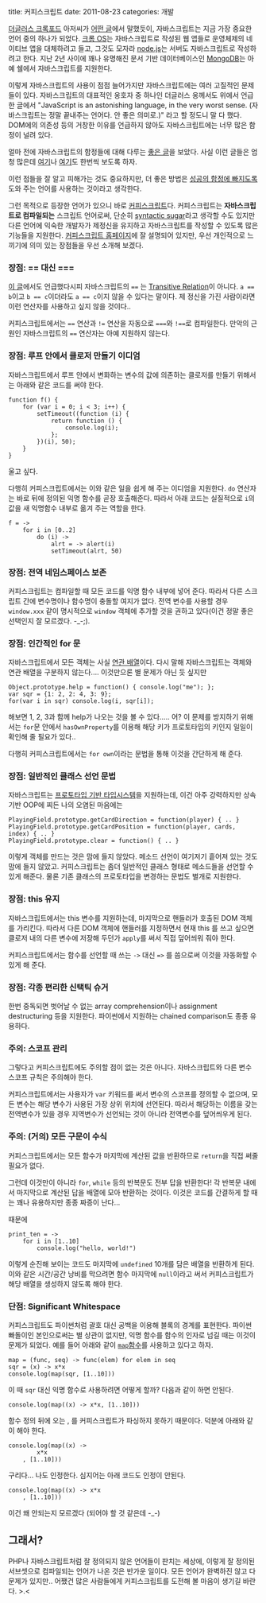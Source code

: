 title: 커피스크립트
date: 2011-08-23
categories: 개발

[더글러스 크록포드](http://javascript.crockford.com/popular.html) 아저씨가 [어떤 글](http://javascript.crockford.com/popular.html)에서 말했듯이, 자바스크립트는 지금 가장 중요한 언어 중의 하나가 되었다. [크롬 OS](http://en.wikipedia.org/wiki/Google_Chrome_OS)는 자바스크립트로 작성된 웹 앱들로 운영체제의 네이티브 앱을 대체하려고 들고, 그것도 모자라 [node.js](http://nodejs.org/)는 서버도 자바스크립트로 작성하려고 한다. 지난 2년 사이에 꽤나 유명해진 문서 기반 데이터베이스인 [MongoDB](http://www.mongodb.org/)는 아예 쉘에서 자바스크립트를 지원한다.

이렇게 자바스크립트의 사용이 점점 늘어가지만 자바스크립트에는 여러 고질적인 문제들이 있다. 자바스크립트의 대표적인 옹호자 중 하나인 더글러스 옹께서도 위에서 언급한 글에서 "JavaScript is an astonishing language, in the very worst sense. (자바스크립트는 정말 끝내주는 언어다. 안 좋은 의미로.)" 라고 할 정도니 말 다 했다. DOM에의 의존성 등의 거창한 이유를 언급하지 않아도 자바스크립트에는 너무 많은 함정이 널려 있다. 

얼마 전에 자바스크립트의 함정들에 대해 다루는 [좋은 글](http://blog.cheol.net/post/9208860498)을 보았다. 사실 이런 글들은 엄청 많은데 [여기](http://www.fitzblog.com/bid/2127/Nine-Javascript-Gotchas)나 [여기](http://stackoverflow.com/questions/2749952/what-are-the-top-javascript-pitfalls)도 한번씩 보도록 하자. 

이런 점들을 잘 알고 피해가는 것도 중요하지만, 더 좋은 방법은 [성공의 함정에 빠지도록](http://www.codinghorror.com/blog/2007/08/falling-into-the-pit-of-success.html) 도와 주는 언어를 사용하는 것이라고 생각한다.

그런 목적으로 등장한 언어가 있으니 바로 [커피스크립트](http://jashkenas.github.com/coffee-script/)다. 커피스크립트는 **자바스크립트로 컴파일되는** 스크립트 언어로써, 단순히 [syntactic sugar](http://en.wikipedia.org/wiki/Syntactic_sugar)라고 생각할 수도 있지만 다른 언어에 익숙한 개발자가 제정신을 유지하고 자바스크립트를 작성할 수 있도록 많은 기능들을 지원한다. [커피스크립트 홈페이지](http://jashkenas.github.com/coffee-script/)에 잘 설명되어 있지만, 우선 개인적으로 느끼기에 의미 있는 장점들을 우선 소개해 보겠다.

### 장점: == 대신 ===

[이 글](http://blog.cheol.net/post/9208860498)에서도 언급했다시피 자바스크립트의 `==` 는 [Transitive Relation](http://en.wikipedia.org/wiki/Transitive_relation)이 아니다. `a == b`이고 `b == c`이더라도 `a == c`이지 않을 수 있다는 말이다. 제 정신을 가진 사람이라면 이런 연산자를 사용하고 싶지 않을 것이다..

커피스크립트에서는 `==` 연산과 `!=` 연산을 자동으로 `===`와 `!==`로 컴파일한다. 만악의 근원인 자바스크립트의 `==` 연산자는 아예 지원하지 않는다.

### 장점: 루프 안에서 클로저 만들기 이디엄

자바스크립트에서 루프 안에서 변화하는 변수의 값에 의존하는 클로저를 만들기 위해서는 아래와 같은 코드를 써야 한다.

	function f() {
		for (var i = 0; i < 3; i++) {
			setTimeout((function (i) {
				return function () {
					console.log(i);
				};
			})(i), 50);
		}
	}

울고 싶다.

다행히 커피스크립트에서는 이와 같은 일을 쉽게 해 주는 이디엄을 지원한다. `do` 연산자는 바로 뒤에 정의된 익명 함수를 곧장 호출해준다. 따라서 아래 코드는 실질적으로 `i`의 값을 새 익명함수 내부로 옮겨 주는 역할을 한다.

	f = ->
		for i in [0..2]
			do (i) ->
				alrt = -> alert(i)
				setTimeout(alrt, 50)

### 장점: 전역 네임스페이스 보존

커피스크립트는 컴파일할 때 모든 코드를 익명 함수 내부에 넣어 준다. 따라서 다른 스크립트 간에 변수명이나 함수명이 충돌할 여지가 없다. 전역 변수를 사용할 경우 `window.xxx` 같이 명시적으로 `window` 객체에 추가할 것을 권하고 있다(이건 정말 좋은 선택인지 잘 모르겠다. -\_-;).

### 장점: 인간적인 for 문

자바스크립트에서 모든 객체는 사실 [연관 배열](http://en.wikipedia.org/wiki/Associative_array)이다. 다시 말해 자바스크립트는 객체와 연관 배열을 구분하지 않는다.... 이것만으론 별 문제가 아닌 듯 싶지만

	Object.prototype.help = function() { console.log("me"); };
	var sqr = {1: 2, 2: 4, 3: 9};
	for(var i in sqr) console.log(i, sqr[i]);

해보면 1, 2, 3과 함께 help가 나오는 것을 볼 수 있다..... 어? 이 문제를 방지하기 위해서는 `for`문 안에서 `hasOwnProperty`를 이용해 해당 키가 프로토타입의 키인지 일일이 확인해 줄 필요가 있다..

다행히 커피스크립트에서는 `for own`이라는 문법을 통해 이것을 간단하게 해 준다.

### 장점: 일반적인 클래스 선언 문법

자바스크립트는 [프로토타입 기반 타입시스템](http://en.wikipedia.org/wiki/Prototype-based_programming)을 지원하는데, 이건 아주 강력하지만 상속 기반 OOP에 찌든 나의 오염된 마음에는

	PlayingField.prototype.getCardDirection = function(player) { .. }
	PlayingField.prototype.getCardPosition = function(player, cards, index) { .. }
	PlayingField.prototype.clear = function() { .. }

이렇게 객체를 만드는 것은 맘에 들지 않았다. 메소드 선언이 여기저기 흩어져 있는 것도 맘에 들지 않았고. 커피스크립트는 좀더 일반적인 클래스 형태로 메소드들을 선언할 수 있게 해준다. 물론 기존 클래스의 프로토타입을 변경하는 문법도 별개로 지원한다.

### 장점: this 유지

자바스크립트에서는 this 변수를 지원하는데, 마지막으로 핸들러가 호출된 DOM 객체를 가리킨다. 따라서 다른 DOM 객체에 핸들러를 지정하면서 현재 this 를 쓰고 싶으면 클로저 내의 다른 변수에 저장해 두던가 `apply`를 써서 직접 덮어씌워 줘야 한다.

커피스크립트에서는 함수를 선언할 때 쓰는 `->` 대신 `=>` 를 씀으로써 이것을 자동화할 수 있게 해 준다.

### 장점: 각종 편리한 신택틱 슈거

한번 중독되면 벗어날 수 없는 array comprehension이나 assignment destructuring 등을 지원한다. 파이썬에서 지원하는 chained comparison도 종종 유용하다.

### 주의: 스코프 관리

그렇다고 커피스크립트에도 주의할 점이 없는 것은 아니다. 자바스크립트와 다른 변수 스코프 규칙은 주의해야 한다.

커피스크립트에서는 사용자가 `var` 키워드를 써서 변수의 스코프를 정의할 수 없으며, 모든 변수는 해당 변수가 사용된 가장 상위 위치에 선언된다. 따라서 해당하는 이름을 갖는 전역변수가 있을 경우 지역변수가 선언되는 것이 아니라 전역변수를 덮어씌우게 된다. 

### 주의: (거의) 모든 구문이 수식

커피스크립트에서는 모든 함수가 마지막에 계산된 값을 반환하므로 `return`을 직접 써줄 필요가 없다. 

그런데 이것만이 아니라 `for`, `while` 등의 반복문도 전부 답을 반환한다! 각 반복문 내에서 마지막으로 계산된 답을 배열에 모아 반환하는 것이다. 이것은 코드를 간결하게 할 때는 꽤나 유용하지만 종종 짜증이 난다...

때문에

	print_ten = ->
		for i in [1..10]
			console.log("hello, world!")

이렇게 순진해 보이는 코드도 마지막에 `undefined` 10개를 담은 배열을 반환하게 된다. 이와 같은 시간/공간 낭비를 막으려면 함수 마지막에 `null`이라고 써서 커피스크립트가 해당 배열을 생성하지 않도록 해야 한다.

### 단점: Significant Whitespace

커피스크립트도 파이썬처럼 괄호 대신 공백을 이용해 블록의 경계를 표현한다. 파이썬 빠돌이인 본인으로써는 별 상관이 없지만, 익명 함수를 함수의 인자로 넘길 때는 이것이 문제가 되었다. 예를 들어 아래와 같이 [`map`함수](http://en.wikipedia.org/wiki/Map_(higher-order_function))를 사용하고 있다고 하자.

	map = (func, seq) -> func(elem) for elem in seq 
	sqr = (x) -> x*x
	console.log(map(sqr, [1..10]))

이 때 `sqr` 대신 익명 함수로 사용하려면 어떻게 할까? 다음과 같이 하면 안된다.

	console.log(map((x) -> x*x, [1..10]))

함수 정의 뒤에 오는 , 를 커피스크립트가 파싱하지 못하기 때문이다. 덕분에 아래와 같이 해야 한다.

	console.log(map((x) ->
			x*x
		, [1..10]))

구리다... 나도 인정한다. 심지어는 아래 코드도 인정이 안된다.

	console.log(map((x) -> x*x
		, [1..10]))

이건 왜 안되는지 모르겠다 (되어야 할 것 같은데 -\_-)

## 그래서?

PHP나 자바스크립트처럼 잘 정의되지 않은 언어들이 판치는 세상에, 이렇게 잘 정의된 서브셋으로 컴파일되는 언어가 나온 것은 반가운 일이다. 모든 언어가 완벽하진 않고 다 문제가 있지만.. 어쨌건 많은 사람들에게 커피스크립트를 도전해 볼 마음이 생기길 바란다. >.<

